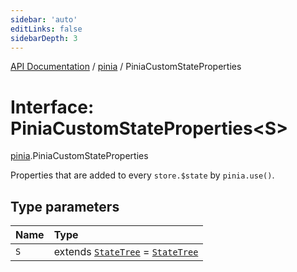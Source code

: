 ```yaml
---
sidebar: 'auto'
editLinks: false
sidebarDepth: 3
---
```


[API Documentation](../index.md) / [pinia](../modules/pinia.md) / PiniaCustomStateProperties

# Interface: PiniaCustomStateProperties<S\>

[pinia](../modules/pinia.md).PiniaCustomStateProperties

Properties that are added to every `store.$state` by `pinia.use()`.

## Type parameters

| Name | Type                                                                                                |
| :--- | :-------------------------------------------------------------------------------------------------- |
| `S`  | extends [`StateTree`](../modules/pinia.md#statetree) = [`StateTree`](../modules/pinia.md#statetree) |
